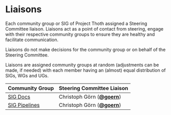 <!---
This is an autogenerated file!

Please do not edit this file directly, but instead make changes to the
sigs.yaml file in the project root.

To understand how this file is generated, see https://git.k8s.io/community/generator/README.md

for Thoth we use `podman run --rm -e WHAT -e GO111MODULE=on -e GOPROXY -v $(pwd):/go/src/app:Z golang:1.12 make -C /go/src/app generate`

--->

# Liaisons

Each community group or SIG of Project Thoth assigned a Steering Committee
liaison. Liaisons act as a point of contact from steering, engage with
their respective community groups to ensure they are healthy and
facilitate communication.

Liaisons do not make decisions for the community group or on behalf of
the Steering Committee.

Liaisons are assigned community groups at random (adjustments can be
made, if needed) with each member having an (almost) equal distribution
of SIGs, WGs and UGs.

| Community Group            | Steering Committee Liaison |
| -------------------------- | -------------------------- |
| [SIG Docs](sig-docs/README.md) | Christoph Görn (**[@goern](https://github.com/goern)**) |
| [SIG Pipelines](sig-pipelines/README.md) | Christoph Görn (**[@goern](https://github.com/goern)**) |
<!-- BEGIN CUSTOM CONTENT -->

<!-- END CUSTOM CONTENT -->
